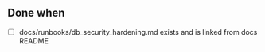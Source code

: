 <!--
uid: SEC-006
parent_uid: SEC-000
title: Add runbook — DB Security Hardening & Linter Zero
type: Runbook
area: runbooks
priority: P2
status: Todo
project: main
-->

## Done when

- [ ] docs/runbooks/db_security_hardening.md exists and is linked from docs README
